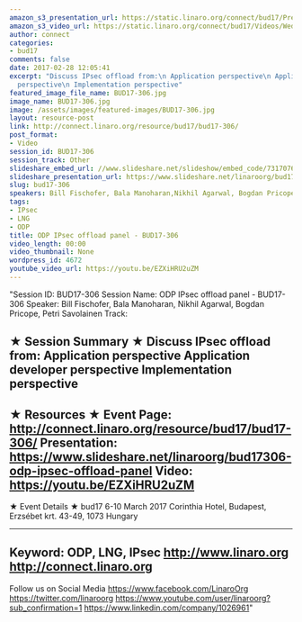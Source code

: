 ```yaml
---
amazon_s3_presentation_url: https://static.linaro.org/connect/bud17/Presentations/BUD17-306%20-%20ODP%20IPsec%20Offload%20Panel.pdf
amazon_s3_video_url: https://static.linaro.org/connect/bud17/Videos/Wednesday/Bud17-306%20ODP%20IPsec%20offload%20panel.mp4
author: connect
categories:
- bud17
comments: false
date: 2017-02-28 12:05:41
excerpt: "Discuss IPsec offload from:\n Application perspective\n Application developer
  perspective\n Implementation perspective"
featured_image_file_name: BUD17-306.jpg
image_name: BUD17-306.jpg
image: /assets/images/featured-images/BUD17-306.jpg
layout: resource-post
link: http://connect.linaro.org/resource/bud17/bud17-306/
post_format:
- Video
session_id: BUD17-306
session_track: Other
slideshare_embed_url: //www.slideshare.net/slideshow/embed_code/73170768
slideshare_presentation_url: https://www.slideshare.net/linaroorg/bud17306-odp-ipsec-offload-panel
slug: bud17-306
speakers: Bill Fischofer, Bala Manoharan,Nikhil Agarwal, Bogdan Pricope, Petri Savolainen
tags:
- IPsec
- LNG
- ODP
title: ODP IPsec offload panel - BUD17-306
video_length: 00:00
video_thumbnail: None
wordpress_id: 4672
youtube_video_url: https://youtu.be/EZXiHRU2uZM
---
```


"Session ID: BUD17-306
Session Name: ODP IPsec offload panel - BUD17-306
Speaker: Bill Fischofer, Bala Manoharan,
Nikhil Agarwal, Bogdan Pricope, Petri Savolainen
Track:


★ Session Summary ★
Discuss IPsec offload from:
 Application perspective
 Application developer perspective
 Implementation perspective
---------------------------------------------------
★ Resources ★
Event Page: http://connect.linaro.org/resource/bud17/bud17-306/
Presentation: https://www.slideshare.net/linaroorg/bud17306-odp-ipsec-offload-panel
Video: https://youtu.be/EZXiHRU2uZM
 ---------------------------------------------------

★ Event Details ★
bud17
6-10 March 2017
Corinthia Hotel, Budapest,
Erzsébet krt. 43-49,
1073 Hungary

---------------------------------------------------
Keyword: ODP, LNG, IPsec
http://www.linaro.org
http://connect.linaro.org
---------------------------------------------------
Follow us on Social Media
https://www.facebook.com/LinaroOrg
https://twitter.com/linaroorg
https://www.youtube.com/user/linaroorg?sub_confirmation=1
https://www.linkedin.com/company/1026961"
